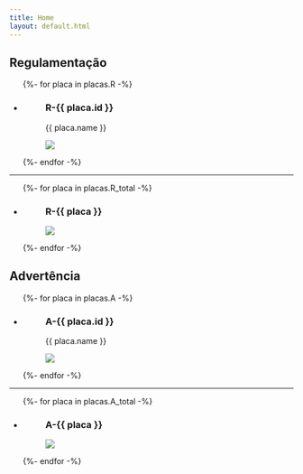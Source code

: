 ```yaml
---
title: Home
layout: default.html
---
```


<article>
  <h2>Regulamentação</h2>
  <ul>
  {%- for placa in placas.R -%}
    <li>
      <figure>
        <figcaption>
          <h3>R-{{ placa.id }}</h3>
          <p>{{ placa.name }}</p>
        </figcaption>
        <img src="placas/R{{ placa.file }}.jpg">
      </figure>
    </li>
  {%- endfor -%}
  </ul>
  <hr>
  <ul>
  {%- for placa in placas.R_total -%}
    <li>
      <figure class="faltante">
        <figcaption>
          <h3>R-{{ placa }}</h3>
        </figcaption>
        <img src="placas/falta/R{{ placa }}.png">
      </figure>
    </li>
  {%- endfor -%}
  </ul>
</article>
<article>
  <h2>Advertência</h2>
  <ul>
  {%- for placa in placas.A -%}
    <li>
      <figure>
        <figcaption>
          <h3>A-{{ placa.id }}</h3>
          <p>{{ placa.name }}</p>
        </figcaption>
        <img src="placas/A{{ placa.file }}.jpg">
      </figure>
    </li>
  {%- endfor -%}
  </ul>
  <hr>
  <ul>
  {%- for placa in placas.A_total -%}
    <li>
      <figure class="faltante">
        <figcaption>
          <h3>A-{{ placa }}</h3>
        </figcaption>
        <img src="placas/falta/A{{ placa }}.png">
      </figure>
    </li>
  {%- endfor -%}
  </ul>
</article>